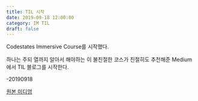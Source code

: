 ```yaml
---
title: TIL 시작
date: 2019-09-18 12:00:00
category: IM TIL
draft: false
---
```


Codestates Immersive Course를 시작했다.

하나는 주되 열까지 알아서 해야하는 이 불친절한 코스가 친절히도 추천해준 Medium에서 TIL 블로그를 시작한다.

\-20190918

[원본 미디엄](https://medium.com/@phano1020/til-%EC%8B%9C-%EC%9E%91-b4cc8928066d)
